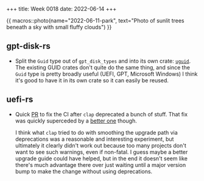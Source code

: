 +++
title: Week 0018
date: 2022-06-14
+++

{{ macros::photo(name="2022-06-11-park", text="Photo of sunlit trees beneath a sky with small fluffy clouds") }}

## gpt-disk-rs

* Split the `Guid` type out of `gpt_disk_types` and into its own crate:
  [`uguid`](https://crates.io/crates/uguid). The existing GUID crates
  don't quite do the same thing, and since the `Guid` type is pretty
  broadly useful (UEFI, GPT, Microsoft Windows) I think it's good to
  have it in its own crate so it can easily be reused.

## uefi-rs

* Quick [PR](https://github.com/rust-osdev/uefi-rs/pull/444) to fix the
  CI after `clap` deprecated a bunch of stuff. That fix was quickly
  superceded by a
  [better one](https://github.com/rust-osdev/uefi-rs/pull/445) though.

  I think what `clap` tried to do with smoothing the upgrade path via
  deprecations was a reasonable and interesting experiment, but
  ultimately it clearly didn't work out because too many projects don't
  want to see such warnings, even if non-fatal. I guess maybe a better
  upgrade guide could have helped, but in the end it doesn't seem like
  there's much advantage there over just waiting until a major version
  bump to make the change without using deprecations.
